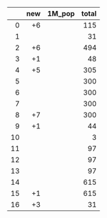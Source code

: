 |    |   new | 1M_pop   |   total |
|---:|------:|:---------|--------:|
|  0 |    +6 |          |     115 |
|  1 |       |          |      31 |
|  2 |    +6 |          |     494 |
|  3 |    +1 |          |      48 |
|  4 |    +5 |          |     305 |
|  5 |       |          |     300 |
|  6 |       |          |     300 |
|  7 |       |          |     300 |
|  8 |    +7 |          |     300 |
|  9 |    +1 |          |      44 |
| 10 |       |          |       3 |
| 11 |       |          |      97 |
| 12 |       |          |      97 |
| 13 |       |          |      97 |
| 14 |       |          |     615 |
| 15 |    +1 |          |     615 |
| 16 |    +3 |          |      31 |